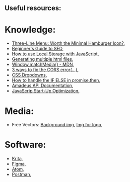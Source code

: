 ## Useful resources:

# Knowledge:

* [Three-Line Menu: Worth the Minimal Hamburger Icon?](https://thinksem.com/blog/three-line-menu-hamburger-icon/),
* [Beginner's Guide to SEO](https://moz.co,m/beginners-guide-to-seo),
* [How to use Local Storage with JavaScript](https://www.taniarascia.com/how-to-use-local-storage-with-javascript/),
* [Generating multiple html files](https://github.com/jantimon/html-webpack-plugin#generating-multiple-html-files),
* [Window.matchMedia() - MDN](https://developer.mozilla.org/en-US/docs/Web/API/Window/matchMedia),
* [3 ways to fix the CORS error(...)](https://medium.co,m/@dtkatz/3-ways-to-fix-the-cors-error-and-how-access-control-allow-origin-works-d97d55946d9),
* [CSS Dropdowns](https://www.w3schools.com/css/css_dropdowns.asp),
* [How to handle the IF ELSE in promise.then](https://stackoverflow.com/questions/33257412/how-to-handle-the-if-else-in-promise-then),
* [Amadeus API Documentation](https://github.com/amadeus4dev/amadeus-node),
* [JavaScrip Start-Up Optimization](https://developers.google.com/web/fundamentals/performance/optimizing-content-efficiency/javascript-startup-optimization),

# Media:

* Free Vectors:
[Background img](https://all-free-download.com/free-vector/download/landscape-background-green-trees-car-icon-cartoon-design_6835637.html),
[Img for logo](https://all-free-download.com/free-vector/download/modern-traveling-icons-vector-set_583279.html),


# Software:

* [Krita](https://krita.org/en/),
* [Figma](https://www.figma.com/),
* [Atom](https://atom.io/),
* [Postman](https://www.postman.com/),
